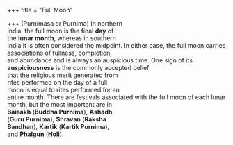+++
title = "Full Moon"

+++
(Purnimasa or Purnima) In northern  
India, the full moon is the final **day** of  
the **lunar month**, whereas in southern  
India it is often considered the midpoint. In either case, the full moon carries associations of fullness, completion,  
and abundance and is always an auspicious time. One sign of its **auspiciousness** is the commonly accepted belief  
that the religious merit generated from  
rites performed on the day of a full  
moon is equal to rites performed for an  
entire month. There are festivals associated with the full moon of each lunar  
month, but the most important are in  
**Baisakh** (**Buddha Purnima**), **Ashadh**  
(**Guru Purnima**), **Shravan** (**Raksha**  
**Bandhan**), **Kartik** (**Kartik Purnima**),  
and **Phalgun** (**Holi**).